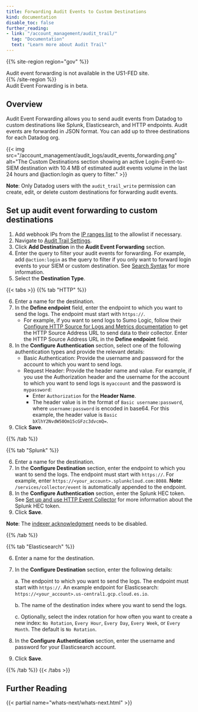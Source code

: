 ```yaml
---
title: Forwarding Audit Events to Custom Destinations
kind: documentation
disable_toc: false
further_reading:
- link: "/account_management/audit_trail/"
  tag: "Documentation"
  text: "Learn more about Audit Trail"
---
```


{{% site-region region="gov" %}}
<div class="alert alert-warning">
Audit event forwarding is not available in the US1-FED site.
</div>
{{% /site-region %}}

<div class="alert alert-warning">Audit Event Forwarding is in beta. </div>

## Overview

Audit Event Forwarding allows you to send audit events from Datadog to custom destinations like Splunk, Elasticsearch, and HTTP endpoints. Audit events are forwarded in JSON format. You can add up to three destinations for each Datadog org.

{{< img src="/account_management/audit_logs/audit_events_forwarding.png" alt="The Custom Destinations section showing an active Login-Event-to-SIEM destination with 10.4 MB of estimated audit events volume in the last 24 hours and @action:login as query to filter." >}}

**Note**: Only Datadog users with the `audit_trail_write` permission can create, edit, or delete custom destinations for forwarding audit events.

## Set up audit event forwarding to custom destinations

1. Add webhook IPs from the [IP ranges list][1] to the allowlist if necessary.
2. Navigate to [Audit Trail Settings][2].
3. Click **Add Destination** in the **Audit Event Forwarding** section.
4. Enter the query to filter your audit events for forwarding. For example, add `@action:login` as the query to filter if you only want to forward login events to your SIEM or custom destination. See [Search Syntax][3] for more information.
5. Select the **Destination Type**.

{{< tabs >}}
{{% tab "HTTP" %}}

6. Enter a name for the destination.
7. In the **Define endpoint** field, enter the endpoint to which you want to send the logs. The endpoint must start with `https://`.
    - For example, if you want to send logs to Sumo Logic, follow their [Configure HTTP Source for Logs and Metrics documentation][1] to get the HTTP Source Address URL to send data to their collector. Enter the HTTP Source Address URL in the **Define endpoint** field.
8. In the **Configure Authentication** section, select one of the following authentication types and provide the relevant details:
    - Basic Authentication: Provide the username and password for the account to which you want to send logs.
    - Request Header: Provide the header name and value. For example, if you use the Authorization header and the username for the account to which you want to send logs is `myaccount` and the password is `mypassword`:
        - Enter `Authorization` for the **Header Name**.
        - The header value is in the format of `Basic username:password`, where `username:password` is encoded in base64. For this example, the header value is `Basic bXlhY2NvdW50Om15cGFzc3dvcmQ=`. 
  9. Click **Save**.

[1]: https://help.sumologic.com/docs/send-data/hosted-collectors/http-source/logs-metrics/
{{% /tab %}}

{{% tab "Splunk" %}}

6. Enter a name for the destination.
7. In the **Configure Destination** section, enter the endpoint to which you want to send the logs. The endpoint must start with `https://`. For example, enter `https://<your_account>.splunkcloud.com:8088`. **Note**: `/services/collector/event` is automatically appended to the endpoint.
8. In the **Configure Authentication** section, enter the Splunk HEC token. See [Set up and use HTTP Event Collector][1] for more information about the Splunk HEC token.
9. Click **Save**.

**Note**: The [indexer acknowledgment][2] needs to be disabled.

[1]: https://docs.splunk.com/Documentation/Splunk/9.0.1/Data/UsetheHTTPEventCollector
[2]: https://docs.splunk.com/Documentation/Splunk/9.0.3/Data/AboutHECIDXAck
{{% /tab %}}

{{% tab "Elasticsearch" %}}

6. Enter a name for the destination.
7. In the **Configure Destination** section, enter the following details:

   a. The endpoint to which you want to send the logs. The endpoint must start with `https://`. An example endpoint for Elasticsearch: `https://<your_account>.us-central1.gcp.cloud.es.io`.

   b. The name of the destination index where you want to send the logs.
   
   c. Optionally, select the index rotation for how often you want to create a new index: `No Rotation`, `Every Hour`, `Every Day`, `Every Week`, or `Every Month`. The default is `No Rotation`.

8. In the **Configure Authentication** section, enter the username and password for your Elasticsearch account.
9. Click **Save**.

{{% /tab %}}
{{< /tabs >}}

## Further Reading

{{< partial name="whats-next/whats-next.html" >}}

[1]: https://ip-ranges.datadoghq.com/
[2]: https://app.datadoghq.com/organization-settings/audit-trail-settings
[3]: /logs/explorer/search_syntax/
